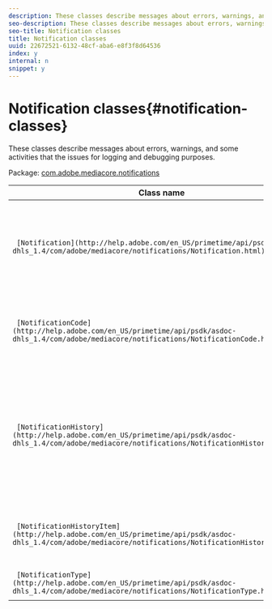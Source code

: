 ```yaml
---
description: These classes describe messages about errors, warnings, and some activities that the issues for logging and debugging purposes.
seo-description: These classes describe messages about errors, warnings, and some activities that the issues for logging and debugging purposes.
seo-title: Notification classes
title: Notification classes
uuid: 22672521-6132-48cf-aba6-e8f3f8d64536
index: y
internal: n
snippet: y
---
```


# Notification classes{#notification-classes}

These classes describe messages about errors, warnings, and some activities that the issues for logging and debugging purposes.

 Package: [com.adobe.mediacore.notifications](http://help.adobe.com/en_US/primetime/api/psdk/asdoc-dhls_1.4/com/adobe/mediacore/notifications/package-detail.html) 

|  Class name  | Description  |
|---|---|
| ` [Notification](http://help.adobe.com/en_US/primetime/api/psdk/asdoc-dhls_1.4/com/adobe/mediacore/notifications/Notification.html)`  |Class that provides informational messages, warnings, and errors. Encapsulates the object representation of a single notification event within [NotificationHistory](http://help.adobe.com/en_US/primetime/api/psdk/asdoc-dhls_1.4/com/adobe/mediacore/notifications/NotificationHistory.html).  |
| ` [NotificationCode](http://help.adobe.com/en_US/primetime/api/psdk/asdoc-dhls_1.4/com/adobe/mediacore/notifications/NotificationCode.html)`  | Returns the description associated with the provided notification codeand provides numeric constants for notification objects.  |
| ` [NotificationHistory](http://help.adobe.com/en_US/primetime/api/psdk/asdoc-dhls_1.4/com/adobe/mediacore/notifications/NotificationHistory.html)`  |Class that stores a log of notification objects. A circular list of [NotificationHistoryItem](http://help.adobe.com/en_US/primetime/api/psdk/asdoc-dhls_1.4/com/adobe/mediacore/notifications/NotificationHistoryItem.html) objects that provides access to a notification events history list. That is, it maintains a list of elements, each element containing a separate instance of the [Notification](http://help.adobe.com/en_US/primetime/api/psdk/asdoc-dhls_1.4/com/adobe/mediacore/notifications/Notification.html) class.  |
| ` [NotificationHistoryItem](http://help.adobe.com/en_US/primetime/api/psdk/asdoc-dhls_1.4/com/adobe/mediacore/notifications/NotificationHistoryItem.html)`  |Class that defines an entry in the circular list in [NotificationHistory](http://help.adobe.com/en_US/primetime/api/psdk/asdoc-dhls_1.4/com/adobe/mediacore/notifications/NotificationHistory.html) and holds the notification and its timestamp.  |
| ` [NotificationType](http://help.adobe.com/en_US/primetime/api/psdk/asdoc-dhls_1.4/com/adobe/mediacore/notifications/NotificationType.html)`  | Class that contains the supported notifications types.  |


